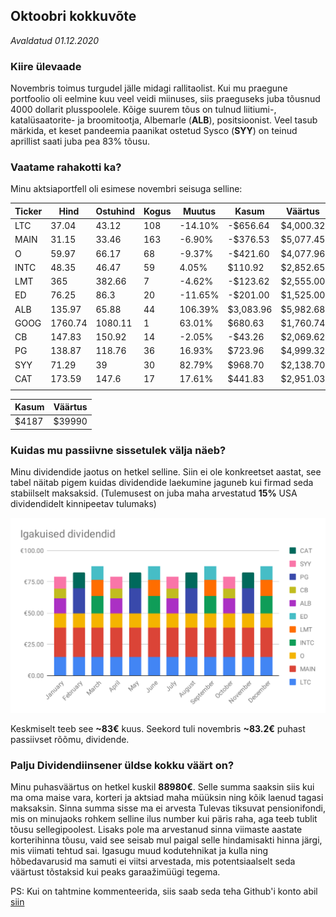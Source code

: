 ## Oktoobri kokkuvõte
_Avaldatud 01.12.2020_

### Kiire ülevaade

Novembris toimus turgudel jälle midagi rallitaolist. 
Kui mu praegune portfoolio oli eelmine kuu veel veidi miinuses, siis praeguseks juba tõusnud 4000 dollarit plusspoolele. 
Kõige suurem tõus on tulnud liitiumi-, katalüsaatorite- ja broomitootja, Albemarle (**ALB**), positsioonist. Veel 
tasub märkida, et keset pandeemia paanikat ostetud Sysco (**SYY**) on teinud aprillist saati juba pea 83% tõusu. 

### Vaatame rahakotti ka?
Minu aktsiaportfell oli esimese novembri seisuga selline:

| Ticker | Hind | Ostuhind        | Kogus    | Muutus         | Kasum       | Väärtus    |
|------|--------|-----------------|----------|----------------|-------------|------------|
| LTC  | 37.04   | 43.12          | 108      | -14.10%        | -$656.64    | $4,000.32  | 
| MAIN | 31.15   | 33.46          | 163      | -6.90%         | -$376.53    | $5,077.45  | 
| O    | 59.97   | 66.17          | 68       | -9.37%         | -$421.60    | $4,077.96  | 
| INTC | 48.35   | 46.47          | 59       | 4.05%          | $110.92     | $2,852.65  | 
| LMT  | 365     | 382.66         | 7        | -4.62%         | -$123.62    | $2,555.00  | 
| ED   | 76.25   | 86.3           | 20       | -11.65%        | -$201.00    | $1,525.00  | 
| ALB  | 135.97  | 65.88          | 44       | 106.39%        | $3,083.96   | $5,982.68  | 
| GOOG | 1760.74 | 1080.11        | 1        | 63.01%         | $680.63     | $1,760.74  | 
| CB   | 147.83  | 150.92         | 14       | -2.05%         | -$43.26     | $2,069.62  | 
| PG   | 138.87  | 118.76         | 36       | 16.93%         | $723.96     | $4,999.32  | 
| SYY  | 71.29   | 39             | 30       | 82.79%         | $968.70     | $2,138.70  | 
| CAT  | 173.59  | 147.6          | 17       | 17.61%         | $441.83     | $2,951.03  | 
|      |         |                |          |                |             |            | 

| Kasum | Väärtus |
| ----- | ------- |
| $4187 | $39990 |

### Kuidas mu passiivne sissetulek välja näeb?

Minu dividendide jaotus on hetkel selline. Siin ei ole konkreetset aastat, see tabel näitab pigem kuidas dividendide 
laekumine jaguneb kui firmad seda stabiilselt maksaksid. (Tulemusest on juba maha arvestatud **15%** USA dividendidelt kinnipeetav tulumaks)

![Laekuvad dividendid kuus](./dividendid.svg?sanitize=true)

Keskmiselt teeb see **~83€** kuus. Seekord tuli novembris **~83.2€** puhast passiivset rõõmu, dividende.

### Palju Dividendiinsener üldse kokku väärt on?

Minu puhasväärtus on hetkel kuskil **88980€**. Selle summa saaksin siis kui ma oma maise vara, korteri ja aktsiad maha 
müüksin ning kõik laenud tagasi maksaksin. Sinna summa sisse ma ei arvesta Tulevas tiksuvat pensionifondi,
mis on minujaoks rohkem selline ilus number kui päris raha, aga teeb tublit tõusu sellegipoolest. Lisaks pole ma 
arvestanud sinna viimaste aastate korterihinna tõusu, vaid see seisab mul paigal selle hindamisakti hinna järgi, 
mis viimati tehtud sai. Igasugu muud kodutehnikat ja kulla ning hõbedavarusid ma samuti ei viitsi arvestada, 
mis potentsiaalselt seda väärtust tõstaksid kui peaks garaažimüügi tegema. 

PS: Kui on tahtmine kommenteerida, siis saab seda teha Github'i konto abil [siin](https://github.com/dividendiinsener/blog/issues/15)
